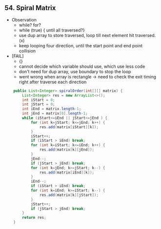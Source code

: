 ## 54. Spiral Matrix

* Observation
  * while? for?
  * while (true) { until all traversed?}
  * use dup array to store traversed, loop till next element hit traversed. (x)
  * keep looping four direction, until the start point and end point collision
* [FAIL]
  * {}
  * cannot decide which variable should use, which use less code
  * don't need for dup array, use boundary to stop the loop
  * went wrong when array is rectangle -> need to check the exit timing right after traverse each direction

```java
    public List<Integer> spiralOrder(int[][] matrix) {
        List<Integer> res = new ArrayList<>();
        int iStart = 0;
        int jStart = 0;
        int iEnd = matrix.length-1;
        int jEnd = matrix[0].length-1;
        while (iStart<=iEnd || jStart<=jEnd ) {
            for (int k=jStart; k<=jEnd; k++) {
                res.add(matrix[iStart][k]);
            }
            iStart++;
            if (iStart > iEnd) break;
            for (int k=iStart; k<=iEnd; k++) {
                res.add(matrix[k][jEnd]);
            }
            jEnd--;
            if (jStart > jEnd) break;
            for (int k=jEnd; k>=jStart; k--) {
                res.add(matrix[iEnd][k]);
            }
            iEnd--;
            if (iStart > iEnd) break;
            for (int k=iEnd; k>=iStart; k--) {
                res.add(matrix[k][jStart]);
            }
            jStart++;
            if (jStart > jEnd) break;
        }
        return res;
    }
```